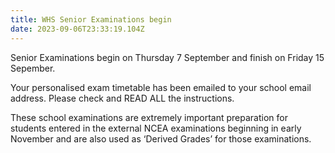 ```yaml
---
title: WHS Senior Examinations begin
date: 2023-09-06T23:33:19.104Z
---
```

Senior Examinations begin on Thursday 7 September and finish on Friday 15 Sepember.

Your personalised exam timetable has been emailed to your school email address. Please check and READ ALL the instructions.

These school examinations are extremely important preparation for students entered in the external NCEA examinations beginning in early November and are also used as ‘Derived Grades’ for those examinations.


